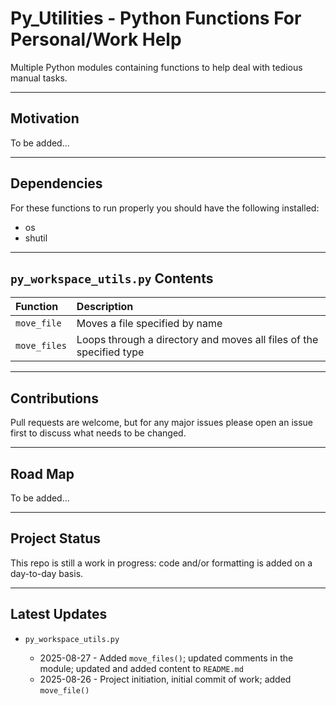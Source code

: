 # Py_Utilities - Python Functions For Personal/Work Help

Multiple Python modules containing functions to help deal with tedious manual tasks.

-----

## Motivation

To be added...

-----

## Dependencies

For these functions to run properly you should have the following installed:

- os
- shutil

-----

## `py_workspace_utils.py` Contents

| Function     | Description                                                          |
|:-------------|:---------------------------------------------------------------------|
| `move_file`  | Moves a file specified by name                                       |
| `move_files` | Loops through a directory and moves all files of the specified type  |


-----

## Contributions

Pull requests are welcome, but for any major issues please open an issue first to discuss what needs to be changed.

-----

## Road Map

To be added...

-----

## Project Status

This repo is still a work in progress: code and/or formatting is added on a day-to-day basis.

-----

## Latest Updates

* `py_workspace_utils.py`

    - 2025-08-27 - Added `move_files()`; updated comments in the module; updated and added content to `README.md`
    - 2025-08-26 - Project initiation, initial commit of work; added `move_file()`
